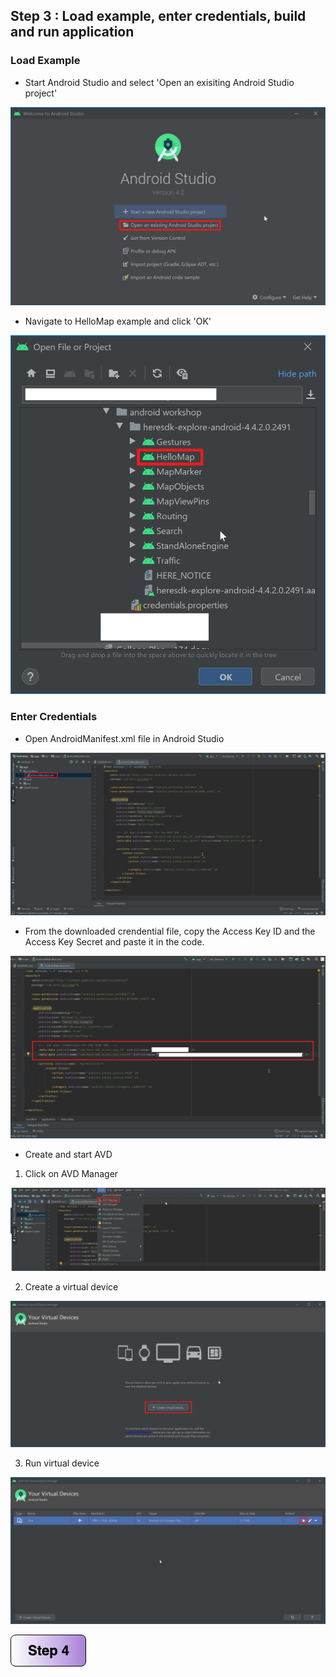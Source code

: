 ## Step 3 : Load example, enter credentials, build and run application

### Load Example
- Start Android Studio and select 'Open an exisiting Android Studio project'

![alt text](/img/androidstudio.png)

- Navigate to HelloMap example and click 'OK'

![alt text](/img/hellomap.png)

### Enter Credentials
- Open AndroidManifest.xml file in Android Studio

![alt text](/img/manifest-open.png)

- From the downloaded crendential file, copy the Access Key ID and the Access Key Secret and paste it in the code.

![alt text](/img/credentials.png)

- Create and start AVD
1. Click on AVD Manager

![alt text](/img/tools.png)

2. Create a virtual device

![alt text](/img/createAVD.png)

3. Run virtual device

![alt text](/img/runAVD.png)

[![Foo](/img/s4.png)](https://github.com/vidhanbhonsle/Interactive-Map-Workshop/blob/master/Step4.md) 
